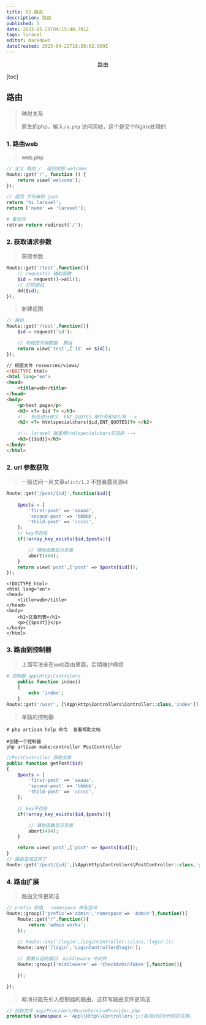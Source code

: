 ```yaml
---
title: 02.路由
description: 路由
published: 1
date: 2023-05-29T04:15:40.791Z
tags: laravel
editor: markdown
dateCreated: 2023-04-22T18:39:02.099Z
---
```


<center>路由</center>



[toc]





## 路由

> 映射关系
>
> 原生的php，输入`/a.php` 访问网站，这个是交个Nginx处理的



### 1. 路由web

> web.php

```php
// 定义 路由 /  返回视图 welcome
Route::get('/', function () {
    return view('welcome');
});

// 返回 字符串和 json   
return 'hi laravel';
return ['name' => 'laravel'];

# 重定向 
retrun return redirect('/');
```





### 2. 获取请求参数

> 获取参数

```php
Route::get('/test',function(){
    // request() 辅助函数 
    $id = request()->all();
    // 打印调试
    dd($id);
});
```

> 新建视图

```php
// 路由
Route::get('/test',function(){
    $id = request('id');

    // 向视图传输数据  数组
    return view('test',['id' => $id]);
});
```

```html
// 视图文件 resources/views/ 
<!DOCTYPE html>
<html lang="en">
<head>
    <title>web</title>
</head>
<body>
    <p>test page</p>
    <h3> <?= $id ?> </h3>
    <!-- 标签进行转义  ENT_QUOTES 单引号和双引号 -->
    <h2> <?= htmlspecialchars($id,ENT_QUOTES)?> </h2>

    <!-- laravel 就是用htmlspecialchars实现的 -->
    <h3>{{$id}}</h3>
</body>
</html>
```





### 2. url 参数获取

> 一般访问一片文章`alict/1,2` 不想暴露资源id

```php
Route::get('/post/{id}',function($id){
    
    $posts = [
        'first-post' => 'aaaaa',
        'second-post' => 'bbbbb',
        'thild-post' => 'ccccc',
    ];
    // key不存在
    if(!array_key_exists($id,$posts)){

        // 辅助函数显示页面
        abort(404);
    }
    return view('post',['post' => $posts[$id]]);
});
```

```php+HTML
<!DOCTYPE html>
<html lang="en">
<head>
    <title>web</title>
</head>
<body>
    <h1>文章列表</h1>
    <p>{{$post}}</p>
</body>
</html>
```



### 3. 路由到控制器

> 上面写法全在web路由里面，后期维护麻烦

```php
# 控制器 app\Http\Controlers
    public function index()
    {
        echo 'index';
    }
Route::get('/user', [\App\Http\Controllers\Controller::class,'index']);
```

> 单独的控制器

```shell
# php artisan help 命令  查看帮助文档

#创建一个控制器
php artisan make:controller PostController
```

```php
//PostController 获取文章
public function getPost($id)
{
    $posts = [
        'first-post' => 'aaaaa',
        'second-post' => 'bbbbb',
        'thild-post' => 'ccccc',
    ];

    // key不存在
    if(!array_key_exists($id,$posts)){

        // 辅助函数显示页面
        abort(404);
    }

    return view('post',['post' => $posts[$id]]);
}
// 路由变成这样了
Route::get('/post/{id}',[\App\Http\Controllers\PostController::class,'getPost']);
```



### 4. 路由扩展

> 路由文件更简洁

```php
// prefix 前缀   namespace 命名空间
Route::group(['prefix'=>'admin','namespace'=> 'Admin'],function(){
    Route::get("/",function(){
        return 'admin works';
    });
    
    // Route::any('/login',[LoginController::class,'login']);
    Route::any('/login','LoginController@login');

    // 需要认证的接口  middleware 中间件
    Route::group(['middleware' => 'CheckAdminToken'],function(){

    });

});
```

> 取消只能先引入控制器的路由，这样写路由文件更简洁

```php
// 找到文件 app/Providers/RouteServiceProvider.php
protected $namespace = 'App\\Http\\Controllers';//取消对这句代码的注释。
```


